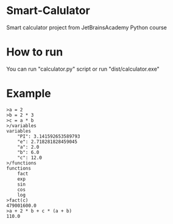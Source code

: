 # Smart-Calulator
Smart calculator project from JetBrainsAcademy Python course
# How to run
You can run "calculator.py" script or run "dist/calculator.exe"
# Example
```
>a = 2
>b = 2 * 3
>c = a * b
>/variables
variables
    "PI": 3.141592653589793
    "e": 2.718281828459045
    "a": 2.0
    "b": 6.0
    "c": 12.0
>/functions
functions
    fact
    exp
    sin
    cos
    log
>fact(c)
479001600.0
>a + 2 * b + c * (a + b)
110.0
```
